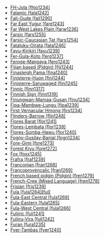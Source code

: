- [FH-Jola [fhjo1234]](tree/atla1278/nort3146/cent2230/bakk1238/nucl1345/fhjo1234/fhjo1234.ini)
- [Falamic [fala1242]](tree/sino1245/kuki1245/kuki1246/cent2005/laic1236/fala1242/fala1242.ini)
- [Fali-Gude [fali1290]](tree/afro1255/chad1250/bium1280/sout3145/bium1271/bata1316/fali1290/fali1290.ini)
- [Far East Yugur [fare1243]](tree/turk1311/comm1245/oghu1246/uygh1240/fare1243/fare1243.ini)
- [Far West Lakes Plain [farw1236]](tree/lake1255/farw1236/farw1236.ini)
- [Farsic [fars1255]](tree/indo1319/indo1320/iran1269/west2794/sout3157/fars1254/fars1255/fars1255.ini)
- [Farsic-Caucasian Tat [fars1254]](tree/indo1319/indo1320/iran1269/west2794/sout3157/fars1254/fars1254.ini)
- [Fataluku-Oirata [fata1246]](tree/timo1261/east2519/east2520/fata1246/fata1246.ini)
- [Fayu-Kirikiri [fayu1239]](tree/lake1255/tari1255/west2582/fayu1239/fayu1239.ini)
- [Fer-Gula-Koto [ferg1237]](tree/cent2225/sara1341/sbbo1237/nucl1719/ferg1237/ferg1237.ini)
- [Feroge-Mangaya [fero1243]](tree/atla1278/volt1241/nort3149/adam1258/uban1244/sere1265/sere1262/fero1243/fero1243.ini)
- [Fijian based (Pidgin) [fiji1244]](tree/pidg1258/fiji1244/fiji1244.ini)
- [Finasleigh Pama [fina1240]](tree/pama1250/pama1251/fina1240/fina1240.ini)
- [Finisterre-Huon [fini1244]](tree/nucl1709/fini1244/fini1244.ini)
- [Finisterre-Saruwaged [fini1245]](tree/nucl1709/fini1244/fini1245/fini1245.ini)
- [Finnic [finn1317]](tree/ural1272/finn1317/finn1317.ini)
- [Finnish Sign [finn1319]](tree/sign1238/sign1237/swed1257/finn1319/finn1319.ini)
- [Finungwan-Mamaa-Gusan [finu1234]](tree/nucl1709/fini1244/fini1245/erap1240/finu1234/finu1234.ini)
- [Fipa-Mambwe-Lungu [fipa1239]](tree/atla1278/volt1241/benu1247/bant1294/sout3152/narr1281/east2731/corr1234/mwik1239/mwik1240/fipa1239/fipa1239.ini)
- [First Vernacular Hmong [firs1234]](tree/hmon1336/hmon1337/nucl1714/nucl1720/west2803/grea1295/chua1248/firs1234/firs1234.ini)
- [Flinders-Barrow [flin1248]](tree/pama1250/pama1251/comp1236/wika1239/flin1248/flin1248.ini)
- [Flores Barat [flor1241]](tree/aust1307/nucl1752/mala1545/cent2237/cent2245/flor1240/flor1241/flor1241.ini)
- [Flores-Lembata [flor1239]](tree/aust1307/nucl1752/mala1545/cent2237/cent2245/flor1239/flor1239.ini)
- [Flores-Sumba-Hawu [flor1240]](tree/aust1307/nucl1752/mala1545/cent2237/cent2245/flor1240/flor1240.ini)
- [Fogny-Gusilay-Banjal [fogn1234]](tree/atla1278/nort3146/cent2230/bakk1238/nucl1345/fogn1234/fogn1234.ini)
- [Fore-Gimi [fore1273]](tree/nucl1709/kain1273/goro1272/nucl1760/fore1273/fore1273.ini)
- [Forest Kivu [fore1272]](tree/atla1278/volt1241/benu1247/bant1294/sout3152/narr1281/east2731/nort3203/grea1289/west2842/kivu1239/fore1272/fore1272.ini)
- [Fox [foxx1245]](tree/algi1248/algo1256/east2765/foxx1245/foxx1245.ini)
- [Frafra [fraf1239]](tree/atla1278/volt1241/nort3149/gura1261/cent2243/nort2777/bwam1248/otiv1239/nucl1743/gurm1247/west2461/nucl1748/nort3234/moss1237/fraf1239/fraf1239.ini)
- [Franconian [fran1268]](tree/indo1319/germ1287/nort3152/west2793/fran1268/fran1268.ini)
- [Francoprovencalic [fran1269]](tree/indo1319/ital1284/lati1262/lati1263/impe1234/roma1334/ital1285/west2813/shif1234/nort3208/gall1280/oila1234/fran1269/fran1269.ini)
- [French based pidgin (Pidgin) [fren1279]](tree/pidg1258/fren1279/fren1279.ini)
- [French-Cree (Mixed Language) [fren1278]](tree/mixe1287/fren1278/fren1278.ini)
- [Frisian [fris1239]](tree/indo1319/germ1287/nort3152/west2793/nort3175/angl1264/fris1239/fris1239.ini)
- [Fula [fula1264][ful]](tree/atla1278/nort3146/nort3148/peul1234/fula1264/fula1264.ini)
- [Fula-East Central [fula1269]](tree/atla1278/nort3146/nort3148/peul1234/fula1264/fula1269/fula1269.ini)
- [Fula-Eastern [fula1265]](tree/atla1278/nort3146/nort3148/peul1234/fula1264/fula1265/fula1265.ini)
- [Fula-West Central [fula1266]](tree/atla1278/nort3146/nort3148/peul1234/fula1264/fula1266/fula1266.ini)
- [Fuliiric [fuli1241]](tree/atla1278/volt1241/benu1247/bant1294/sout3152/narr1281/east2731/nort3203/grea1289/west2842/kivu1239/fore1272/fuli1241/fuli1241.ini)
- [Fuliiru-Vira [fuli1242]](tree/atla1278/volt1241/benu1247/bant1294/sout3152/narr1281/east2731/nort3203/grea1289/west2842/kivu1239/fore1272/fuli1241/fuli1242/fuli1242.ini)
- [Furan [fura1235]](tree/fura1235/fura1235.ini)
- [Fyer-Tambas [fyer1240]](tree/afro1255/chad1250/west2785/west2714/west2716/fyer1240/fyer1240.ini)
